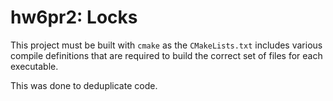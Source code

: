 # hw6pr2: Locks

This project must be built with `cmake` as the `CMakeLists.txt` includes various compile definitions that are required to build the correct set of files for each executable.

This was done to deduplicate code.

